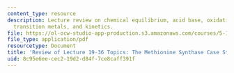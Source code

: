 ```yaml
---
content_type: resource
description: Lecture review on chemical equilibrium, acid base, oxidation reduction,
  transition metals, and kinetics.
file: https://ol-ocw-studio-app-production.s3.amazonaws.com/courses/5-111-principles-of-chemical-science-fall-2008/8c95e6eecec219d2d84f7ce8caff391f_bioex_lect36.pdf
file_type: application/pdf
resourcetype: Document
title: 'Review of Lecture 19-36 Topics: The Methionine Synthase Case Study'
uid: 8c95e6ee-cec2-19d2-d84f-7ce8caff391f
---
```

